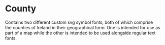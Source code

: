 County
======

Contains two different custom svg symbol fonts, both of which comprise the counties of Ireland in their geographical form. One is intended for use as part of a map while the other is intended to be used alongside regular text fonts.
